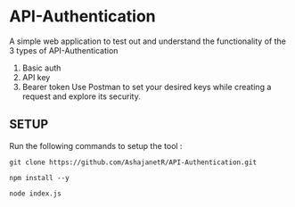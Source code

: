 # API-Authentication
A simple web application to test out and understand the functionality of the 3 types of API-Authentication 
1. Basic auth
2. API key
3. Bearer token
Use Postman to set your desired keys while creating a request and explore its security.



## SETUP
Run the following commands to setup the tool :
```
git clone https://github.com/AshajanetR/API-Authentication.git
```
```
npm install --y
```
```
node index.js
```
